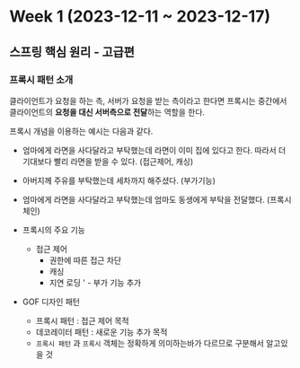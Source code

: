 # Week 1 (2023-12-11 ~ 2023-12-17)

## 스프링 핵심 원리 - 고급편

### 프록시 패턴 소개
클라이언트가 요청을 하는 측, 서버가 요청을 받는 측이라고 한다면 프록시는 중간에서 클라이언트의 **요청을 대신 서버측으로 전달**하는 역할을 한다.

프록시 개념을 이용하는 예시는 다음과 같다.

- 엄마에게 라면을 사다달라고 부탁했는데 라면이 이미 집에 있다고 한다. 따라서 더 기대보다 빨리 라면을 받을 수 있다. (접근제어, 캐싱)
- 아버지께 주유를 부탁했는데 세차까지 해주셨다. (부가기능)
- 엄마에게 라면을 사다달라고 부탁했는데 엄마도 동생에게 부탁을 전달했다. (프록시 체인)

- 프록시의 주요 기능
    - 접근 제어
        - 권한에 따른 접근 차단
        - 캐싱
        - 지연 로딩
'    - 부가 기능 추가

- GOF 디자인 패턴
    - 프록시 패턴 : 접근 제어 목적
    - 데코레이터 패턴 : 새로운 기능 추가 목적
    - `프록시 패턴` 과 `프록시` 객체는 정확하게 의미하는바가 다르므로 구분해서 알고있을 것



